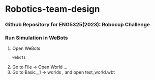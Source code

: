 # Robotics-team-design
### Github Repository for ENG5325(2023): Robocup Challenge

### Run Simulation in WeBots

1. Open WeBots
	```sh
	webots
	```
2. Go to File -> Open World ...
3. Go to Basic__1 -> worlds , and open test_world.wbt




